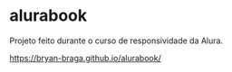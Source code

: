 # alurabook
Projeto feito durante o curso de responsividade da Alura.

https://bryan-braga.github.io/alurabook/
